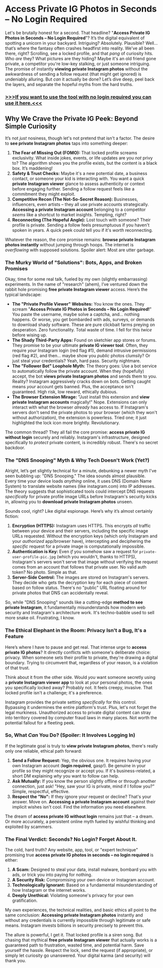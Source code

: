 # Access Private IG Photos in Seconds – No Login Required

Let's be brutally honest for a second. That headline? "**Access Private IG Photos in Seconds – No Login Required**"? It’s the digital equivalent of spotting a unicorn in your backyard. Intriguing? Absolutely. Plausible? Well... that’s where the fantasy often crashes headfirst into reality. We've all been there, right? Scrolling, see a locked profile, and that *pang* of curiosity hits. Who *are* they? What pictures are they hiding? Maybe it's an old friend gone private, a competitor you're low-key stalking, or just someone intriguing. The promise of instantly **viewing private Instagram photos** without the awkwardness of sending a follow request (that might get ignored) is undeniably alluring. But *can* it actually be done? Let’s dive deep, peel back the layers, and separate the hopeful myths from the hard truths.

### [>>>If you want to use the tool with no login required you can use it here.<<<](https://tinyurl.com/3v9jbu5b)

## Why We Crave the Private IG Peek: Beyond Simple Curiosity

It’s not *just* nosiness, though let's not pretend that isn't a factor. The desire to **see private Instagram photos** taps into something deeper:

1.  **The Fear of Missing Out (FOMO):** That locked profile screams exclusivity. What inside jokes, events, or life updates are you *not* privy to? The algorithm shows you the profile exists, but the content is a black box. It’s maddening!
2.  **Safety & Trust Checks:** Maybe it's a new potential date, a business contact, or someone your kid is interacting with. You want a quick **private Instagram viewer** glance to assess authenticity or context before engaging further. Sending a follow request feels like a commitment they might exploit.
3.  **Competitive Recon (The Not-So-Secret Reason):** Businesses, influencers, even artists – they all use private accounts strategically. **Accessing a private Instagram account** belonging to a competitor *seems* like a shortcut to market insights. Tempting, right?
4.  **Reconnecting (The Hopeful Angle):** Lost touch with someone? Their profile is private. Sending a follow feels presumptuous if you haven't spoken in years. A quick peek could tell you if it's *worth* reconnecting.

Whatever the reason, the core promise remains: **browse private Instagram photos instantly** without jumping through hoops. The internet is *overflowing* with supposed solutions. Spoiler alert: Most are utter garbage.

### The Murky World of "Solutions": Bots, Apps, and Broken Promises

Okay, time for some real talk, fueled by my own (slightly embarrassing) experiments. In the name of "research" (ahem), I’ve ventured down the rabbit hole promising **free private Instagram viewer** access. Here’s the typical landscape:

*   **The "Private Profile Viewer" Websites:** You know the ones. They scream "**Access Private IG Photos in Seconds – No Login Required!**" You paste the username, maybe solve a captcha, and... nothing happens. Or worse, you get bombarded with ads, surveys, or demands to download shady software. These are pure clickbait farms preying on desperation. Zero functionality. Total waste of time. I fell for this *twice* before wising up.
*   **The Shady Third-Party Apps:** Found on sketchier app stores or forums. They promise to be your ultimate **private IG viewer tool**. Often, they require *your* Instagram login (red flag #1), demand intrusive permissions (red flag #2), and then... maybe show you *public* photos clumsily? Or just steal your credentials? Yeah, hard pass. Security nightmare.
*   **The "Follower Bot" Loophole Myth:** The theory goes: Use a bot service to automatically follow the private account. When they (hopefully) accept, the bot **views private Instagram photos** and sends them to you. Reality? Instagram aggressively cracks down on bots. Getting caught means *your* account gets banned. Plus, the acceptance isn't guaranteed. High risk, low reward, ethically dubious.
*   **The Browser Extension Mirage:** "Just install this extension and **view private Instagram accounts** magically!" Nope. Extensions can only interact with what the browser *already* has access to. If Instagram's servers don't send the private photos to your browser (which they won't without authorization), the extension is powerless. Tried one; it just highlighted the lock icon more brightly. Revolutionary.

The common thread? They all fail the core promise: **access private IG without login** securely and reliably. Instagram's infrastructure, designed specifically to *protect* private content, is incredibly robust. There's no secret backdoor.

### The "DNS Snooping" Myth & Why Tech Doesn't Work (Yet?)

Alright, let’s get slightly technical for a minute, debunking a newer myth I've seen bubbling up: "DNS Snooping." The idea sounds almost plausible. Every time your device loads *anything* online, it uses DNS (Domain Name System) to translate website names (like instagram.com) into IP addresses. The theory suggests that sophisticated tools could intercept DNS requests *specifically* for private profile image URLs before Instagram's security kicks in, allowing you to **download private Instagram photos** unseen.

Sounds cool, right? Like digital espionage. Here’s why it’s almost certainly fiction:

1.  **Encryption (HTTPS):** Instagram uses HTTPS. This encrypts *all* traffic between your device and their servers, including the specific image URLs requested. Without the encryption keys (which only Instagram and your *authorized* app/browser have), intercepting and deciphering the *specific* request for a private image is computationally impossible.
2.  **Authentication is Key:** Even *if* you somehow saw a request for `private-user-profile-pic.jpg` (which you wouldn't, thanks to HTTPS), Instagram's servers won't serve that image without verifying the request comes from an account that follows that private user. No valid auth token? No photo. Simple as that.
3.  **Server-Side Control:** The images are stored on Instagram's servers. They decide who gets the decryption key for each piece of content based on follow status. There's no "public" URL floating around for private photos that DNS can accidentally reveal.

So, while "DNS Snooping" sounds like a cutting-edge **method to see private Instagram**, it fundamentally misunderstands how modern web security and Instagram's architecture work. It's techno-babble used to sell more snake oil. Frustrating, I know.

### The Ethical Elephant in the Room: Privacy Isn't a Bug, It's a Feature

Here’s where I have to pause and get real. That intense urge to **access private IG photos**? It directly conflicts with someone's deliberate choice: privacy. When someone sets their profile to private, they're drawing a digital boundary. Trying to circumvent that, regardless of your reason, is a violation of that trust.

Think about it from the other side. Would *you* want someone secretly using a **private Instagram viewer app** to look at *your* personal photos, the ones you specifically locked away? Probably not. It feels creepy, invasive. That locked profile isn't a challenge; it's a preference.

Instagram provides the private setting *specifically* for this control. Bypassing it undermines the entire platform's trust. Plus, let's not forget the legal murkiness. Unauthorized access to private digital content can stray into territory covered by computer fraud laws in many places. Not worth the potential fallout for a fleeting peek.

### So, What *Can* You Do? (Spoiler: It Involves Logging In)

If the legitimate goal is truly to **view private Instagram photos**, there's really only one reliable, ethical path forward:

1.  **Send a Follow Request:** Yep, the obvious one. It requires having your own Instagram account (**login required**, gasp!). Be genuine in your profile so they might recognize or accept you. If it's business-related, a short DM explaining *why* you want to follow can help.
2.  **Ask Mutually:** If you know the person slightly offline or through another connection, just ask! "Hey, saw your IG is private, mind if I follow you?" Simple, respectful, effective.
3.  **Respect the "No":** If they ignore your request or decline? That's your answer. Move on. **Accessing a private Instagram account** against their implicit wishes isn't cool. Find the information you need elsewhere.

The dream of **access private IG without login** remains just that – a dream. Or more accurately, a persistent online myth fueled by wishful thinking and exploited by scammers.

### The Final Verdict: Seconds? No Login? Forget About It.

The cold, hard truth? Any website, app, tool, or "expert technique" promising true **access private IG photos in seconds – no login required** is either:

1.  **A Scam:** Designed to steal your data, install malware, bombard you with ads, or trick you into paying for nothing.
2.  **A Security Risk:** Compromising your own device or Instagram account.
3.  **Technologically Ignorant:** Based on a fundamental misunderstanding of how Instagram or the internet works.
4.  **Deeply Unethical:** Violating someone's privacy for your own gratification.

My own experiences, the technical realities, and basic ethics all point to the same conclusion: **Accessing private Instagram photos** instantly and without any credentials is currently impossible through legitimate or safe means. Instagram invests billions in security precisely to prevent this.

The allure is powerful, I get it. That locked profile is a siren song. But chasing that mythical **free private Instagram viewer** that actually works is a guaranteed path to frustration, wasted time, and potential harm. Save yourself the hassle. Respect the lock, send the request (if appropriate), or simply let curiosity go unanswered. Your digital karma (and security) will thank you.
